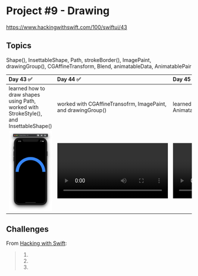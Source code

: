 # Project #9 - Drawing

https://www.hackingwithswift.com/100/swiftui/43

## Topics
Shape(), InsettableShape, Path, strokeBorder(), ImagePaint, drawingGroup(), CGAffineTransform, Blend, animatableData, AnimatablePair

|Day 43 :white_check_mark: | Day 44 :white_check_mark: | Day 45 :white_check_mark: | Day 46 :white_check_mark: |
|:--|:--|:--|:--|
| learned how to draw shapes using Path, worked with StrokeStyle(), and InsettableShape()  | worked with CGAffineTransofrm, ImagePaint, and drawingGroup() | learned about blending, animatableData, and AnimatablePair (oh boy) |
|![D43](Data/D43.png)|![D44](https://user-images.githubusercontent.com/12801333/119584687-18e05b00-bd97-11eb-9a90-131ac17bf616.mov)|![D45](https://user-images.githubusercontent.com/12801333/119765359-1f4b0180-be81-11eb-980f-67930c1c1d8d.mov)|![D46](Data/D46.mov)

## Challenges

From [Hacking with Swift]():
>1. 
>2.
>3. 
